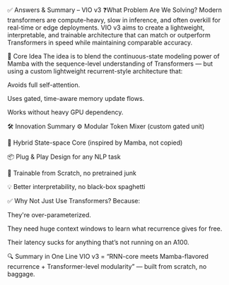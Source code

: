 ✅ Answers & Summary – VIO v3
❓What Problem Are We Solving?
Modern transformers are compute-heavy, slow in inference, and often overkill for real-time or edge deployments. VIO v3 aims to create a lightweight, interpretable, and trainable architecture that can match or outperform Transformers in speed while maintaining comparable accuracy.

🧠 Core Idea
The idea is to blend the continuous-state modeling power of Mamba with the sequence-level understanding of Transformers — but using a custom lightweight recurrent-style architecture that:

Avoids full self-attention.

Uses gated, time-aware memory update flows.

Works without heavy GPU dependency.

🛠️ Innovation Summary
⚙️ Modular Token Mixer (custom gated unit)

🚀 Hybrid State-space Core (inspired by Mamba, not copied)

📦 Plug & Play Design for any NLP task

🧪 Trainable from Scratch, no pretrained junk

💡 Better interpretability, no black-box spaghetti

✅ Why Not Just Use Transformers?
Because:

They're over-parameterized.

They need huge context windows to learn what recurrence gives for free.

Their latency sucks for anything that’s not running on an A100.

🔍 Summary in One Line
VIO v3 = “RNN-core meets Mamba-flavored recurrence + Transformer-level modularity” — built from scratch, no baggage.